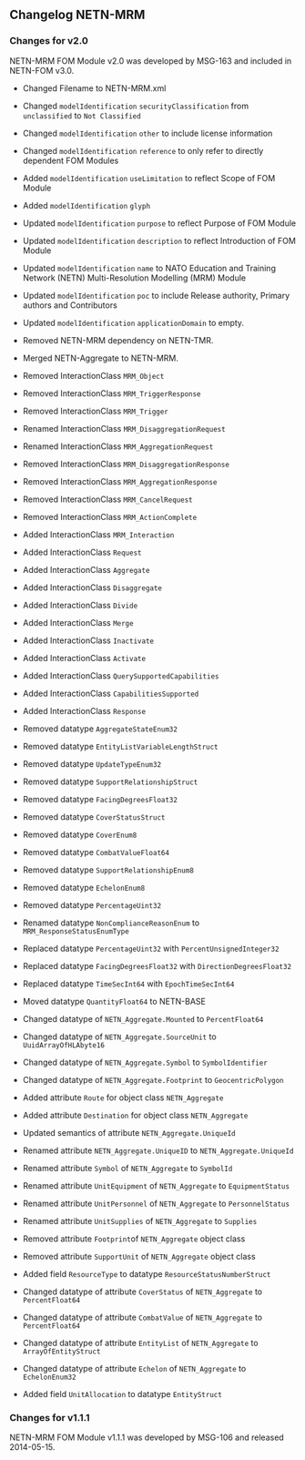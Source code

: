 ## Changelog NETN-MRM

### Changes for v2.0

NETN-MRM FOM Module v2.0 was developed by MSG-163 and included in NETN-FOM v3.0.

* Changed Filename to NETN-MRM.xml
* Changed `modelIdentification` `securityClassification` from `unclassified` to `Not Classified`
* Changed `modelIdentification` `other` to include license information
* Changed `modelIdentification` `reference` to only refer to directly dependent FOM Modules
* Added `modelIdentification` `useLimitation` to reflect Scope of FOM Module
* Added `modelIdentification` `glyph` 
* Updated `modelIdentification` `purpose` to reflect Purpose of FOM Module 
* Updated `modelIdentification` `description` to reflect Introduction of FOM Module
* Updated `modelIdentification` `name` to NATO Education and Training Network (NETN) Multi-Resolution Modelling (MRM) Module
* Updated `modelIdentification` `poc` to include Release authority, Primary authors and Contributors
* Updated `modelIdentification` `applicationDomain` to empty.

* Removed NETN-MRM dependency on NETN-TMR.
* Merged NETN-Aggregate to NETN-MRM.

* Removed InteractionClass `MRM_Object`
* Removed InteractionClass `MRM_TriggerResponse`
* Removed InteractionClass `MRM_Trigger`
* Renamed InteractionClass `MRM_DisaggregationRequest`
* Renamed InteractionClass `MRM_AggregationRequest`
* Removed InteractionClass `MRM_DisaggregationResponse` 
* Removed InteractionClass `MRM_AggregationResponse`
* Removed InteractionClass `MRM_CancelRequest`
* Removed InteractionClass `MRM_ActionComplete` 

* Added InteractionClass `MRM_Interaction`
* Added InteractionClass `Request`
* Added InteractionClass `Aggregate`
* Added InteractionClass `Disaggregate`
* Added InteractionClass `Divide`
* Added InteractionClass `Merge`
* Added InteractionClass `Inactivate`
* Added InteractionClass `Activate`
* Added InteractionClass `QuerySupportedCapabilities`
* Added InteractionClass `CapabilitiesSupported`
* Added InteractionClass `Response`

* Removed datatype `AggregateStateEnum32`
* Removed datatype `EntityListVariableLengthStruct`
* Removed datatype `UpdateTypeEnum32`
* Removed datatype `SupportRelationshipStruct`
* Removed datatype `FacingDegreesFloat32`
* Removed datatype `CoverStatusStruct`
* Removed datatype `CoverEnum8`
* Removed datatype `CombatValueFloat64`
* Removed datatype `SupportRelationshipEnum8`
* Removed datatype `EchelonEnum8`
* Removed datatype `PercentageUint32`

* Renamed datatype `NonComplianceReasonEnum` to `MRM_ResponseStatusEnumType`

* Replaced datatype `PercentageUint32` with `PercentUnsignedInteger32`
* Replaced datatype `FacingDegreesFloat32` with `DirectionDegreesFloat32`
* Replaced datatype `TimeSecInt64` with `EpochTimeSecInt64`

* Moved datatype `QuantityFloat64` to NETN-BASE

* Changed datatype of `NETN_Aggregate.Mounted` to `PercentFloat64`
* Changed datatype of `NETN_Aggregate.SourceUnit` to `UuidArrayOfHLAbyte16`
* Changed datatype of `NETN_Aggregate.Symbol` to `SymbolIdentifier`
* Changed datatype of `NETN_Aggregate.Footprint` to `GeocentricPolygon `

* Added attribute `Route` for  object class `NETN_Aggregate`
* Added attribute `Destination` for  object class `NETN_Aggregate`

* Updated semantics of attribute `NETN_Aggregate.UniqueId`

* Renamed attribute `NETN_Aggregate.UniqueID` to `NETN_Aggregate.UniqueId`

* Renamed attribute `Symbol` of `NETN_Aggregate` to `SymbolId`
* Renamed attribute `UnitEquipment`  of `NETN_Aggregate` to `EquipmentStatus`
* Renamed attribute `UnitPersonnel`  of `NETN_Aggregate` to `PersonnelStatus`
* Renamed attribute `UnitSupplies`  of `NETN_Aggregate` to `Supplies`
* Removed attribute `Footprint`of `NETN_Aggregate` object class
* Removed attribute `SupportUnit` of `NETN_Aggregate` object class

* Added field `ResourceType` to datatype `ResourceStatusNumberStruct`

* Changed datatype of attribute `CoverStatus` of `NETN_Aggregate` to `PercentFloat64`
* Changed datatype of attribute `CombatValue` of `NETN_Aggregate` to `PercentFloat64`
* Changed datatype of attribute `EntityList` of `NETN_Aggregate` to `ArrayOfEntityStruct`
* Changed datatype of attribute `Echelon` of `NETN_Aggregate` to `EchelonEnum32`

* Added field `UnitAllocation` to datatype `EntityStruct`

### Changes for v1.1.1 
NETN-MRM FOM Module v1.1.1 was developed by MSG-106 and released 2014-05-15.
